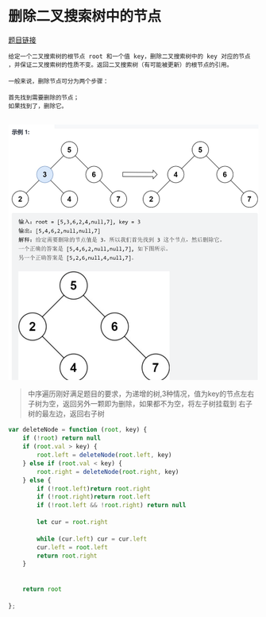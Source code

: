 # 删除二叉搜索树中的节点
<a href="https://leetcode-cn.com/problems/delete-node-in-a-bst/" target="_blank">题目链接</a>

```
给定一个二叉搜索树的根节点 root 和一个值 key，删除二叉搜索树中的 key 对应的节点
，并保证二叉搜索树的性质不变。返回二叉搜索树（有可能被更新）的根节点的引用。

一般来说，删除节点可分为两个步骤：

首先找到需要删除的节点；
如果找到了，删除它。


```

<div> <img src="../public/img/tree3.png"/></div>

> 中序遍历刚好满足题目的要求，为递增的树,3种情况，值为key的节点左右子树为空，返回另外一颗即为删除，如果都不为空，将左子树挂载到
> 右子树的最左边，返回右子树


```js
var deleteNode = function (root, key) {
    if (!root) return null
    if (root.val > key) {
        root.left = deleteNode(root.left, key)
    } else if (root.val < key) {
        root.right = deleteNode(root.right, key)
    } else {
        if (!root.left)return root.right
        if (!root.right)return root.left
        if (!root.left && !root.right) return null

        let cur = root.right

        while (cur.left) cur = cur.left
        cur.left = root.left
        return root.right
    }


    return root

};
```